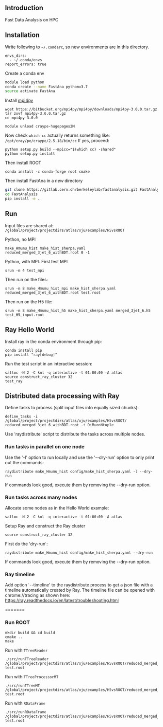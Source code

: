## Introduction
Fast Data Analysis on HPC

## Installation

Write following to `~/.condarc`, so new environments are in this directory.

```
envs_dirs:
  - ~/.conda/envs
report_errors: true
```

Create a conda env
```bash
module load python
conda create --name FastAna python=3.7
source activate FastAna
```

Install [mpi4py](https://docs.nersc.gov/programming/high-level-environments/python/mpi4py/)
```
wget https://bitbucket.org/mpi4py/mpi4py/downloads/mpi4py-3.0.0.tar.gz
tar zxvf mpi4py-3.0.0.tar.gz
cd mpi4py-3.0.0

module unload craype-hugepages2M
```
Now check `which cc` actually returns something like: `/opt/cray/pe/craype/2.5.18/bin/cc`
If yes, proceed:
```
python setup.py build --mpicc="$(which cc) -shared"
python setup.py install
```

Then install ROOT
```
conda install -c conda-forge root cmake
```

Then install FastAna in a *new* directory
```bash
git clone https://gitlab.cern.ch/berkeleylab/fastanalysis.git FastAnalysis
cd FastAnalysis
pip install -e .
```


## Run
Input files are shared at: `/global/project/projectdirs/atlas/xju/examples/H5vsROOT`

Python, no MPI
```
make_Hmumu_hist make_hist_sherpa.yaml reduced_merged_3jet_6_withBDT.root 0 -1
```

Python, with MPI. First test MPI
```
srun -n 4 test_mpi
```

Then run on the files:
```
srun -n 8 make_Hmumu_hist_mpi make_hist_sherpa.yaml reduced_merged_3jet_6_withBDT.root test.root
```

Then run on the H5 file:
```
srun -n 8 make_Hmumu_hist_h5 make_hist_sherpa.yaml merged_3jet_6.h5 test_H5_input.root
```

## Ray Hello World

Install ray in the conda environment through pip:
```
conda install pip
pip install "ray[debug]"
```

Run the test script in an interactive session:
```
salloc -N 2 -C knl -q interactive -t 01:00:00 -A atlas
source construct_ray_cluster 32
test_ray
```
## Distributed data processing with Ray

Define tasks to process (split input files into equally sized chunks):
```
define_tasks -i /global/project/projectdirs/atlas/xju/examples/H5vsROOT/ reduced_merged_3jet_6_withBDT.root -t DiMuonNtuple
```

Use 'raydistribute' script to distribute the tasks across multiple nodes.

### Run tasks in parallel on one node

Use the '-l' option to run locally and use the '--dry-run' option to only print out the commands:
```
raydistribute make_Hmumu_hist config/make_hist_sherpa.yaml -l --dry-run
```

If commands look good, execute them by removing the --dry-run option.

### Run tasks across many nodes

Allocate some nodes as in the Hello World example:
```
salloc -N 2 -C knl -q interactive -t 01:00:00 -A atlas
```

Setup Ray and construct the Ray cluster
```
source construct_ray_cluster 32
```

First do the 'dry-run':
```
raydistribute make_Hmumu_hist config/make_hist_sherpa.yaml --dry-run
```

If commands look good, execute them by removing the --dry-run option.

### Ray timeline

Add option '--timeline' to the raydistribute process to get a json file with a timeline
automatically created by Ray. The timeline file can be opened with chrome://tracing as shown here:
https://ray.readthedocs.io/en/latest/troubleshooting.html

=======
### Run ROOT
```
mkdir build && cd build
cmake ..
make
```

Run with `TTreeReader`
```
./src/runTTreeReader /global/project/projectdirs/atlas/xju/examples/H5vsROOT/reduced_merged_3jet_6_withBDT.root test.root
```

Run with `TTreeProcessorMT`
```
./src/runTTreeMT /global/project/projectdirs/atlas/xju/examples/H5vsROOT/reduced_merged_3jet_6_withBDT.root test.root
```

Run with `RDataFrame`
```
./src/runRDataFrame /global/project/projectdirs/atlas/xju/examples/H5vsROOT/reduced_merged_3jet_6_withBDT.root test.root
```
